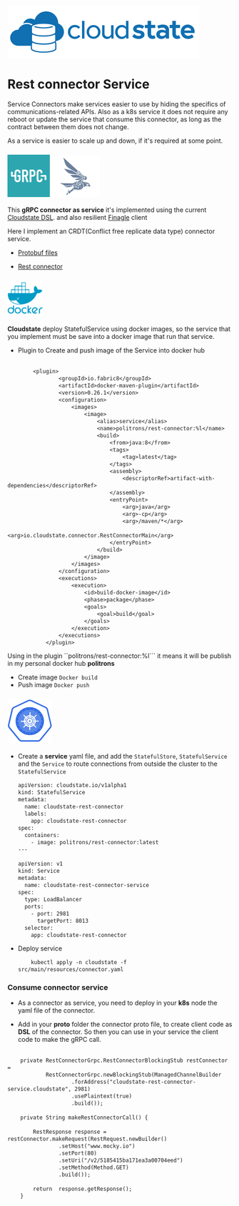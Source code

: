 ![My image](../src/main/resources/img/cloudstate.png)
 
# Rest connector Service

Service Connectors make services easier to use by hiding the specifics of communications-related APIs. Also as a k8s service it does not
require any reboot or update the service that consume this connector, as long as the contract between them does not change.

As a service is easier to scale up and down, if it's required at some point.

### ![My image](../src/main/resources/img/grpc.png) ![My image](../src/main/resources/img/finagle.png)

This **gRPC connector as service** it's implemented using the current [Cloudstate DSL](https://cloudstate.io/docs/user/features/index.html).
 and also resilient [Finagle](https://twitter.github.io/finagle/guide/index.html) client
 
Here I implement an CRDT(Conflict free replicate data type) connector service.

* [Protobuf files](src/main/proto)

* [Rest connector](src/main/scala/io.cloudstate.connector/RestConnector.scala)

### ![My image](../src/main/resources/img/docker.png)

**Cloudstate** deploy StatefulService using docker images, so the service that you implement must be save into a docker image
that run that service.

* Plugin to Create and push image of the Service into docker hub

```

        <plugin>
                <groupId>io.fabric8</groupId>
                <artifactId>docker-maven-plugin</artifactId>
                <version>0.26.1</version>
                <configuration>
                    <images>
                        <image>
                            <alias>service</alias>
                            <name>politrons/rest-connector:%l</name>
                            <build>
                                <from>java:8</from>
                                <tags>
                                    <tag>latest</tag>
                                </tags>
                                <assembly>
                                    <descriptorRef>artifact-with-dependencies</descriptorRef>
                                </assembly>
                                <entryPoint>
                                    <arg>java</arg>
                                    <arg>-cp</arg>
                                    <arg>/maven/*</arg>
                                    <arg>io.cloudstate.connector.RestConnectorMain</arg>
                                </entryPoint>
                            </build>
                        </image>
                    </images>
                </configuration>
                <executions>
                    <execution>
                        <id>build-docker-image</id>
                        <phase>package</phase>
                        <goals>
                            <goal>build</goal>
                        </goals>
                    </execution>
                </executions>
            </plugin>    
```

Using in the plugin ``<name>politrons/rest-connector:%l</name>``` it means it will be publish in my personal docker hub **politrons**

* Create image ``Docker build``
* Push image ``Docker push``


### ![My image](../src/main/resources/img/kubernete.png)

* Create a **service** yaml file, and add the ``StatefulStore``, ``StatefulService`` and the ``Service`` to route connections from outside the cluster to the ``StatefulService``

    ```
    apiVersion: cloudstate.io/v1alpha1
    kind: StatefulService
    metadata:
      name: cloudstate-rest-connector
      labels:
        app: cloudstate-rest-connector
    spec:
      containers:
        - image: politrons/rest-connector:latest
    ---
    
    apiVersion: v1
    kind: Service
    metadata:
      name: cloudstate-rest-connector-service
    spec:
      type: LoadBalancer
      ports:
        - port: 2981
          targetPort: 8013
      selector:
        app: cloudstate-rest-connector
    ```
* Deploy service

    ```
        kubectl apply -n cloudstate -f src/main/resources/connector.yaml
    
    ```

### Consume connector service

* As a connector as service, you need to deploy in your **k8s** node the yaml file of the connector.

* Add in your **proto** folder the connector proto file, to create client code as **DSL** of the connector.
So then you can use in your service the client code to make the gRPC call.

```

    private RestConnectorGrpc.RestConnectorBlockingStub restConnector =
            RestConnectorGrpc.newBlockingStub(ManagedChannelBuilder
                    .forAddress("cloudstate-rest-connector-service.cloudstate", 2981)
                    .usePlaintext(true)
                    .build());
                    
    private String makeRestConnectorCall() {

        RestResponse response = restConnector.makeRequest(RestRequest.newBuilder()
                .setHost("www.mocky.io")
                .setPort(80)
                .setUri("/v2/5185415ba171ea3a00704eed")
                .setMethod(Method.GET)
                .build());

        return  response.getResponse();
    }

```


